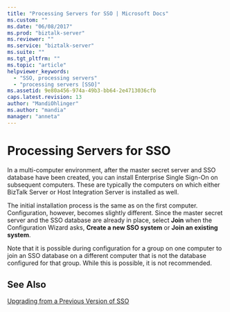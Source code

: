 ```yaml
---
title: "Processing Servers for SSO | Microsoft Docs"
ms.custom: ""
ms.date: "06/08/2017"
ms.prod: "biztalk-server"
ms.reviewer: ""
ms.service: "biztalk-server"
ms.suite: ""
ms.tgt_pltfrm: ""
ms.topic: "article"
helpviewer_keywords: 
  - "SSO, processing servers"
  - "processing servers [SSO]"
ms.assetid: 9e80a456-974a-49b3-bb64-2e4713036cfb
caps.latest.revision: 13
author: "MandiOhlinger"
ms.author: "mandia"
manager: "anneta"
---
```

# Processing Servers for SSO
In a multi-computer environment, after the master secret server and SSO database have been created, you can install Enterprise Single Sign-On on subsequent computers. These are typically the computers on which either BizTalk Server or Host Integration Server is installed as well.  
  
 The initial installation process is the same as on the first computer. Configuration, however, becomes slightly different. Since the master secret server and the SSO database are already in place, select **Join** when the Configuration Wizard asks, **Create a new SSO system** or **Join an existing system**.  
  
 Note that it is possible during configuration for a group on one computer to join an SSO database on a different computer that is not the database configured for that group. While this is possible, it is not recommended.  
  
## See Also  
 [Upgrading from a Previous Version of SSO](../core/upgrading-from-a-previous-version-of-sso.md)